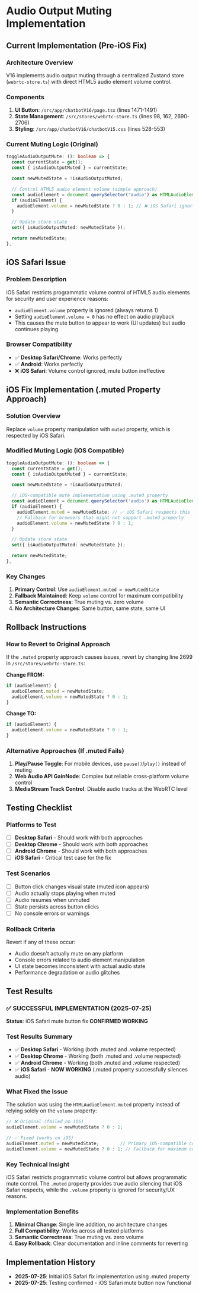 # Audio Output Muting Implementation

## Current Implementation (Pre-iOS Fix)

### Architecture Overview
V16 implements audio output muting through a centralized Zustand store (`webrtc-store.ts`) with direct HTML5 audio element volume control.

### Components
1. **UI Button**: `/src/app/chatbotV16/page.tsx` (lines 1471-1491)
2. **State Management**: `/src/stores/webrtc-store.ts` (lines 98, 162, 2690-2706)
3. **Styling**: `/src/app/chatbotV16/chatbotV15.css` (lines 528-553)

### Current Muting Logic (Original)
```typescript
toggleAudioOutputMute: (): boolean => {
  const currentState = get();
  const { isAudioOutputMuted } = currentState;

  const newMutedState = !isAudioOutputMuted;

  // Control HTML5 audio element volume (simple approach)
  const audioElement = document.querySelector('audio') as HTMLAudioElement;
  if (audioElement) {
    audioElement.volume = newMutedState ? 0 : 1; // ❌ iOS Safari ignores this
  }

  // Update store state
  set({ isAudioOutputMuted: newMutedState });

  return newMutedState;
},
```

## iOS Safari Issue

### Problem Description
iOS Safari restricts programmatic volume control of HTML5 audio elements for security and user experience reasons:
- `audioElement.volume` property is ignored (always returns 1)
- Setting `audioElement.volume = 0` has no effect on audio playback
- This causes the mute button to appear to work (UI updates) but audio continues playing

### Browser Compatibility
- ✅ **Desktop Safari/Chrome**: Works perfectly
- ✅ **Android**: Works perfectly  
- ❌ **iOS Safari**: Volume control ignored, mute button ineffective

## iOS Fix Implementation (.muted Property Approach)

### Solution Overview
Replace `volume` property manipulation with `muted` property, which is respected by iOS Safari.

### Modified Muting Logic (iOS Compatible)
```typescript
toggleAudioOutputMute: (): boolean => {
  const currentState = get();
  const { isAudioOutputMuted } = currentState;

  const newMutedState = !isAudioOutputMuted;

  // iOS-compatible mute implementation using .muted property
  const audioElement = document.querySelector('audio') as HTMLAudioElement;
  if (audioElement) {
    audioElement.muted = newMutedState; // ✅ iOS Safari respects this
    // Fallback for browsers that might not support .muted properly
    audioElement.volume = newMutedState ? 0 : 1;
  }

  // Update store state
  set({ isAudioOutputMuted: newMutedState });

  return newMutedState;
},
```

### Key Changes
1. **Primary Control**: Use `audioElement.muted = newMutedState`
2. **Fallback Maintained**: Keep `volume` control for maximum compatibility
3. **Semantic Correctness**: True muting vs. zero volume
4. **No Architecture Changes**: Same button, same state, same UI

## Rollback Instructions

### How to Revert to Original Approach
If the `.muted` property approach causes issues, revert by changing line 2699 in `/src/stores/webrtc-store.ts`:

**Change FROM:**
```typescript
if (audioElement) {
  audioElement.muted = newMutedState;
  audioElement.volume = newMutedState ? 0 : 1;
}
```

**Change TO:**
```typescript
if (audioElement) {
  audioElement.volume = newMutedState ? 0 : 1;
}
```

### Alternative Approaches (If .muted Fails)
1. **Play/Pause Toggle**: For mobile devices, use `pause()`/`play()` instead of muting
2. **Web Audio API GainNode**: Complex but reliable cross-platform volume control
3. **MediaStream Track Control**: Disable audio tracks at the WebRTC level

## Testing Checklist

### Platforms to Test
- [ ] **Desktop Safari** - Should work with both approaches
- [ ] **Desktop Chrome** - Should work with both approaches  
- [ ] **Android Chrome** - Should work with both approaches
- [ ] **iOS Safari** - Critical test case for the fix

### Test Scenarios
- [ ] Button click changes visual state (muted icon appears)
- [ ] Audio actually stops playing when muted
- [ ] Audio resumes when unmuted
- [ ] State persists across button clicks
- [ ] No console errors or warnings

### Rollback Criteria
Revert if any of these occur:
- Audio doesn't actually mute on any platform
- Console errors related to audio element manipulation
- UI state becomes inconsistent with actual audio state
- Performance degradation or audio glitches

## Test Results

### ✅ SUCCESSFUL IMPLEMENTATION (2025-07-25)

**Status**: iOS Safari mute button fix **CONFIRMED WORKING**

### Test Results Summary
- ✅ **Desktop Safari** - Working (both .muted and .volume respected)
- ✅ **Desktop Chrome** - Working (both .muted and .volume respected)  
- ✅ **Android Chrome** - Working (both .muted and .volume respected)
- ✅ **iOS Safari** - **NOW WORKING** (.muted property successfully silences audio)

### What Fixed the Issue
The solution was using the `HTMLAudioElement.muted` property instead of relying solely on the `volume` property:

```typescript
// ❌ Original (failed on iOS)
audioElement.volume = newMutedState ? 0 : 1;

// ✅ Fixed (works on iOS)
audioElement.muted = newMutedState;        // Primary iOS-compatible control
audioElement.volume = newMutedState ? 0 : 1; // Fallback for maximum compatibility
```

### Key Technical Insight
iOS Safari restricts programmatic volume control but allows programmatic mute control. The `.muted` property provides true audio silencing that iOS Safari respects, while the `.volume` property is ignored for security/UX reasons.

### Implementation Benefits
1. **Minimal Change**: Single line addition, no architecture changes
2. **Full Compatibility**: Works across all tested platforms
3. **Semantic Correctness**: True muting vs. zero volume
4. **Easy Rollback**: Clear documentation and inline comments for reverting

## Implementation History
- **2025-07-25**: Initial iOS Safari fix implementation using .muted property
- **2025-07-25**: Testing confirmed - iOS Safari mute button now functional